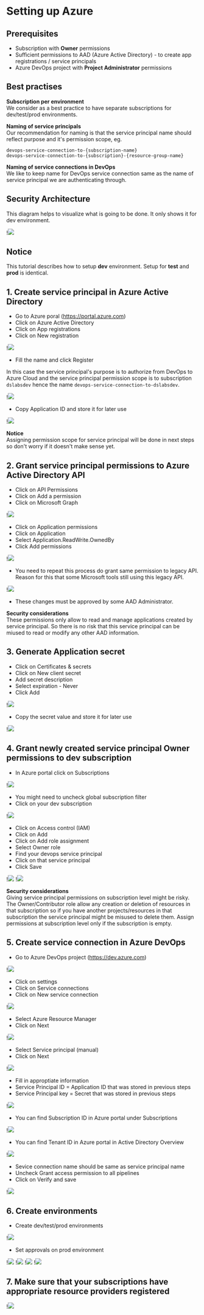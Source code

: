 # Setting up Azure

## Prerequisites
- Subscription with **Owner** permissions
- Sufficient permissions to AAD (Azure Active Directory) - to create app registrations / service principals
- Azure DevOps project with **Project Administrator** permissions

## Best practises

**Subscription per environment**  
We consider as a best practice to have separate subscriptions for dev/test/prod environments.

**Naming of service principals**  
Our recommendation for naming is that the service principal name should reflect purpose and it's permission scope, eg.

`devops-service-connection-to-{subscription-name}`  
`devops-service-connection-to-{subscription}-{resource-group-name}`

**Naming of service connections in DevOps**  
We like to keep name for DevOps service connection same as the name of service principal we are authenticating through.

## Security Architecture
This diagram helps to visualize what is going to be done. It only shows it for dev environment.

!![](../images/security_architecture.png)

## Notice
This tutorial describes how to setup **dev** environment. Setup for **test** and **prod** is identical.

## 1. Create service principal in Azure Active Directory

- Go to Azure poral (https://portal.azure.com)
- Click on Azure Active Directory
- Click on App registrations
- Click on New registration

!![](../images/service_principal_step1.png)

- Fill the name and click Register

In this case the service principal's purpose is to authorize from DevOps to Azure Cloud and the service principal permission scope is to subscription `dslabsdev` hence the name `devops-service-connection-to-dslabsdev`.

!![](../images/service_principal_step2.png)

- Copy Application ID and store it for later use

!![](../images/service_principal_step3.png)

**Notice**  
Assigning permission scope for service principal will be done in next steps so don't worry if it doesn't make sense yet.

## 2. Grant service principal permissions to Azure Active Directory API

- Click on API Permissions
- Click on Add a permission
- Click on Microsoft Graph

!![](../images/service_principal_step4.png)

- Click on Application permissions
- Click on Application
- Select Application.ReadWrite.OwnedBy
- Click Add permissions

!![](../images/service_principal_step5.png)

- You need to repeat this process do grant same permission to legacy API. Reason for this that some Microsoft tools still using this legacy API.

!![](../images/service_principal_step6.png)

- These changes must be approved by some AAD Administrator.

**Security considerations**  
These permissions only allow to read and manage applications created by service principal. So there is no risk that this service principal can be miused to read or modify any other AAD information.

## 3. Generate Application secret
- Click on Certificates & secrets
- Click on New client secret
- Add secret description
- Select expiration - Never
- Click Add

!![](../images/service_principal_step7.png)

- Copy the secret value and store it for later use

!![](../images/service_principal_step8.png)

## 4. Grant newly created service principal Owner permissions to dev subscription

- In Azure portal click on Subscriptions

!![](../images/service_principal_step9.png)

- You might need to uncheck global subscription filter
- Click on your dev subscription

!![](../images/service_principal_step10.png)

- Click on Access control (IAM)
- Click on Add
- Click on Add role assignment
- Select Owner role
- Find your devops service principal
- Click on that service principal
- Click Save

!![](../images/service_principal_step11.png)
!![](../images/service_principal_step12.png)

**Security considerations**  
Giving service principal permissions on subscription level might be risky. The Owner/Contributor role allow any creation or deletion of resources in that subscription so if you have another projects/resources in that subscription the service principal might be misused to delete them. Assign permissions at subscription level only if the subscription is empty.

## 5. Create service connection in Azure DevOps

- Go to Azure DevOps project (https://dev.azure.com)

!![](../images/devops_step1.png)

- Click on settings
- Click on Service connections
- Click on New service connection

!![](../images/devops_step2.png)

- Select Azure Resource Manager
- Click on Next

!![](../images/devops_step3.png)

- Select Service principal (manual)
- Click on Next

!![](../images/devops_step4.png)

- Fill in approptiate information
- Service Principal ID = Application ID that was stored in previous steps
- Service Principal key = Secret that was stored in previous steps

!![](../images/devops_step5.png)

- You can find Subscription ID in Azure portal under Subscriptions

!![](../images/devops_step7.png)

- You can find Tenant ID in Azure portal in Active Directory Overview

!![](../images/devops_step8.png)

- Sevice connection name should be same as service principal name
- Uncheck Grant access permission to all pipelines
- Click on Verify and save

!![](../images/devops_step6.png)

## 6. Create environments

- Create dev/test/prod environments

!![](../images/environments1.png)

- Set approvals on prod environment

!![](../images/environments2.png)
!![](../images/environments3.png)
!![](../images/environments4.png)
!![](../images/environments5.png)

## 7. Make sure that your subscriptions have appropriate resource providers registered

!![](../images/subscription_resource_providers.png)
